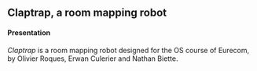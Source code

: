 ## Claptrap, a room mapping robot

#### Presentation
_Claptrap_ is a room mapping robot designed for the OS course of Eurecom, by Olivier Roques, Erwan Culerier and Nathan Biette.
